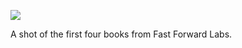 ![](https://db-feed.s3.amazonaws.com/legacy/books_glamour_shot_jpg-1462383384656.jpeg)

A shot of the first four books from Fast Forward Labs.

